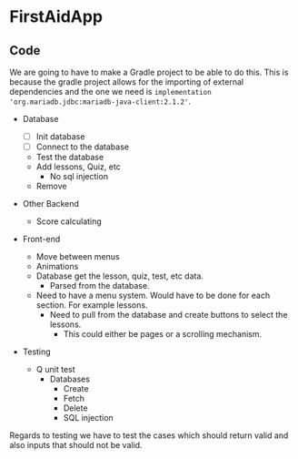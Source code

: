 # FirstAidApp

## Code

We are going to have to make a Gradle project to be able to do this. This is because the gradle project allows for the
importing of external dependencies and the one we need is `implementation 'org.mariadb.jdbc:mariadb-java-client:2.1.2'`.

- Database

  -[ ] Init database
  -[ ] Connect to the database
  - Test the database
  - Add lessons, Quiz, etc
    - No sql injection
  - Remove

- Other Backend
  - Score calculating

- Front-end

  - Move between menus
  - Animations
  - Database get the lesson, quiz, test, etc data.
    - Parsed from the database.
  - Need to have a menu system. Would have to be done for each section. For example lessons.
    - Need to pull from the database and create buttons to select the lessons.
      - This could either be pages or a scrolling mechanism.

- Testing
  - Q unit test
    - Databases
      - Create
      - Fetch
      - Delete
      - SQL injection

Regards to testing we have to test the cases which should return valid and also inputs that should not be valid.
